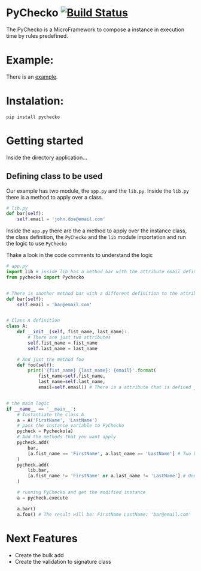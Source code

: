# PyChecko  [![Build Status](https://travis-ci.org/viniciusfeitosa/PyChecko.svg?branch=master)](https://travis-ci.org/viniciusfeitosa/PyChecko)

The PyChecko is a MicroFramework to compose a instance in execution time by rules predefined.

# Example:

There is an [example](example/).

# Instalation:

```
pip install pychecko
```

# Getting started

Inside the directory application...

## Defining class to be used

Our example has two module, the `app.py` and the `lib.py`.
Inside the `lib.py` there is a method to apply over a class.

```python
# lib.py
def bar(self):
    self.email = 'john.doe@email.com'
```

Inside the `app.py` there are the a method to apply over the instance class, the class definition, the `PyChecko` and the `lib` module importation and run the logic to use `PyChecko`

Thake a look in the code comments to understand the logic

```python
# app.py
import lib # inside lib has a method bar with the attribute email definition
from pychecko import Pychecko


# There is another method bar with a different definition to the attribute email
def bar(self):
    self.email = 'bar@email.com'


# Class A definition
class A:
    def __init__(self, fist_name, last_name):
        # There are just two attributes
        self.fist_name = fist_name
        self.last_name = last_name

    # And just the method foo
    def foo(self):
        print('{fist_name} {last_name}: {email}'.format(
            fist_name=self.fist_name,
            last_name=self.last_name,
            email=self.email)) # There is a attribute that is defined just in the bar


# the main logic
if __name__ == '__main__':
    # Instantiate the class A
    a = A('FirstName', 'LastName')
    # pass the instance variable to PyChecko
    pycheck = Pychecko(a)
    # Add the methods that you want apply
    pycheck.add(
        bar,
        [a.fist_name == 'FirstName', a.last_name == 'LastName'] # Two bool conditions
    )
    pycheck.add(
        lib.bar,
        [a.fist_name != 'FirstName' or a.last_name != 'LastName'] # One bool condition
    )

    # running PyChecko and get the modified instance
    a = pycheck.execute

    a.bar()
    a.foo() # The result will be: FirstName LastName: 'bar@email.com'
```

# Next Features

* Create the bulk add
* Create the validation to signature class